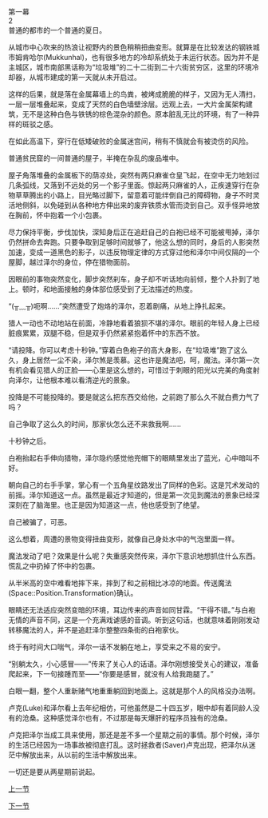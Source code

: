 第一幕  
2  
普通的都市的一个普通的夏日。  

从城市中心吹来的热浪让视野内的景色稍稍扭曲变形。就算是在比较发达的钢铁城市姆肯哈尔(Mukkunhal)，也有很多地方的冷却系统处于未运行状态。因为并不是主城区，城市南部黑话称为“垃圾堆”的二十二街到二十六街贫穷区，这里的环境冷却器，从城市建成的第一天就从未开启过。  

这样的后果，就是落在金属幕墙上的鸟粪，被烤成脆脆的样子，又因为无人清扫，一层一层堆叠起来，变成了天然的白色墙壁涂层。远观上去，一大片金属架构建筑，无不是这种白色与铁锈的棕色混杂的颜色。原本脏乱无比的环境，有了一种异样的斑驳之感。  

在如此高温下，穿行在低矮破败的金属迷宫间，稍有不慎就会有被烫伤的风险。  

普通贫民窟的一间普通的屋子，半掩在杂乱的废品堆中。  

屋子角落堆叠的金属板下的荫凉处，突然有两只麻雀仓皇飞起，在空中无力地划过几条弧线，又落到不远处的另一个影子里面。惊起两只麻雀的人，正疾速穿行在杂物草草腾出的小路上，目光略过脚下，留意着可能绊倒自己的障碍物，身子不时灵活地侧斜，以免碰到从各种地方伸出来的废弃铁质水管而烫到自己。双手怪异地放在胸前，怀中抱着一个小包裹。   

尽力保持平衡，步伐加快，深知身后正在追赶自己的白袍已经不可能被甩掉，泽尔仍然拼命去奔跑。只要争取到足够时间就够了，他这么想的同时，身后的人影突然加速，变成一道黑色的影子，以违反物理定律的方式穿过他和泽尔中间仅隔的一个屋脚，越过泽尔的身位，停在猎物面前。  

因眼前的事物突然变化，脚步突然刹车，身子却不听话地向前倾，整个人扑到了地上。顿时，和地面接触的身体部位感受到了无法描述的热度。  

“(╥﹏╥)呃啊......”突然遭受了炮烙的泽尔，忍着剧痛，从地上挣扎起来。  

猎人一动也不动地站在前面，冷静地看着狼狈不堪的泽尔。眼前的年轻人身上已经脏痕累累，双腿不稳，但是双手仍然紧紧抱着怀中的东西不放。  

“请投降。你可以考虑十秒钟。”穿着白色袍子的高大身影，在“垃圾堆”跑了这么久，身上居然一尘不染，泽尔煞是羡慕。这也许是魔法吧，呵，魔法。泽尔第一次有机会看见猎人的正脸——心里是这么想的，可惜过于刺眼的阳光以完美的角度射向泽尔，让他根本难以看清逆光的景象。  

投降是不可能投降的。要是就这么把东西交给他，之前跑了那么久不就白费力气了吗？  

自己争取了这么久的时间，那家伙怎么还不来救我啊......  

十秒钟之后。  

白袍抬起右手伸向猎物，泽尔隐约感觉他兜帽下的眼睛里发出了蓝光，心中暗叫不好。  

朝向自己的右手手掌，掌心有一个五角星纹路发出了同样的色彩。这是咒术发动的前摇。泽尔知道这一点。虽然是最近才知道的，但是第一次见到魔法的景象已经深深刻在了脑海里。也正是因为知道这一点，他也感受到了绝望。  

自己被骗了，可恶。  

这么想着，周遭的景物变得扭曲变形，就像自己身处水中的气泡里面一样。  

魔法发动了吧？效果是什么呢？失重感突然传来，泽尔下意识地想抓住什么东西。慌乱之中扔掉了怀中的包裹。  

从半米高的空中难看地摔下来，摔到了和之前相比冰凉的地面。传送魔法(Space::Position.Transformation)确认。  

眼睛还无法适应突然变暗的环境，耳边传来的声音如同甘霖。“干得不错。”与白袍无情的声音不同，这是一个充满戏谑感的音调。听到这句话，也就意味着刚刚发动转移魔法的人，并不是追赶泽尔整整四条街的白袍家伙。  

终于有时间大口喘气，泽尔一话不发躺在地上，享受来之不易的安宁。  

“别躺太久，小心感冒——”传来了关心人的话语。泽尔刚想接受关心的建议，准备爬起来，下一句接踵而至——“你要是感冒，就没有人给我跑腿了。”  

白眼一翻，整个人重新赌气地重重躺回到地面上。这就是那个人的风格没办法啊。  

卢克(Luke)和泽尔看上去年纪相仿，可他虽然是二十四五岁，眼中却有着同龄人没有的沧桑。这种感觉泽尔也有，不过那是每天爆肝的程序员独有的沧桑。  

卢克把泽尔当成工具来使用，那还是差不多一个星期之前的事情。那个时候，泽尔的生活已经因为一场事故被彻底打乱。这时拯救者(Saver)卢克出现，把泽尔从迷茫中解放出来，从以前的生活中解放出来。  

一切还是要从两星期前说起。

[上一节](https://github.com/wuyuema/Zeul-has-to-continue-his-magic-lesson-today/blob/master/1-1.md)  

[下一节](https://github.com/wuyuema/Zeul-has-to-continue-his-magic-lesson-today/blob/master/1-3.md)  
